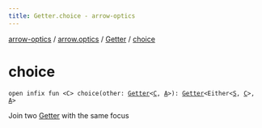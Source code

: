 ```yaml
---
title: Getter.choice - arrow-optics
---
```


[arrow-optics](../../index.html) / [arrow.optics](../index.html) / [Getter](index.html) / [choice](./choice.html)

# choice

`open infix fun <C> choice(other: `[`Getter`](index.html)`<`[`C`](choice.html#C)`, `[`A`](index.html#A)`>): `[`Getter`](index.html)`<Either<`[`S`](index.html#S)`, `[`C`](choice.html#C)`>, `[`A`](index.html#A)`>`

Join two [Getter](index.html) with the same focus

